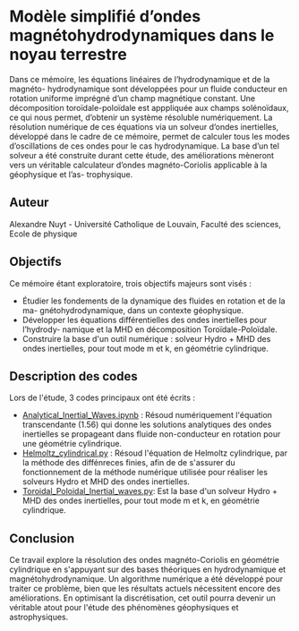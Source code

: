 # Modèle simplifié d’ondes magnétohydrodynamiques dans le noyau terrestre
Dans ce mémoire, les équations linéaires de l’hydrodynamique et de la magnéto-
hydrodynamique sont développées pour un fluide conducteur en rotation uniforme
imprégné d’un champ magnétique constant. Une décomposition toroïdale-poloïdale
est apppliquée aux champs solénoïdaux, ce qui nous permet, d’obtenir un système
résoluble numériquement. La résolution numérique de ces équations via un solveur
d’ondes inertielles, développé dans le cadre de ce mémoire, permet de calculer tous
les modes d’oscillations de ces ondes pour le cas hydrodynamique. La base d’un
tel solveur a été construite durant cette étude, des améliorations mèneront vers un
véritable calculateur d’ondes magnéto-Coriolis applicable à la géophysique et l’as-
trophysique.
## Auteur
Alexandre Nuyt - Université Catholique de Louvain, Faculté des sciences, Ecole de physique
## Objectifs
Ce mémoire étant exploratoire, trois objectifs majeurs sont visés :
- Étudier les fondements de la dynamique des fluides en rotation et de la ma-
gnétohydrodynamique, dans un contexte géophysique.
- Développer les équations différentielles des ondes inertielles pour l’hydrody-
namique et la MHD en décomposition Toroïdale-Poloïdale.
- Construire la base d'un outil numérique : solveur Hydro + MHD des ondes inertielles,
pour tout mode m et k, en géométrie cylindrique.
## Description des codes
Lors de l'étude, 3 codes principaux ont été écrits :
- [Analytical_Inertial_Waves.ipynb](Analytical_Inertial_Waves.ipynb) : Résoud numériquement l'équation transcendante (1.56) qui donne les solutions analytiques des ondes inertielles se propageant dans fluide non-conducteur en rotation pour une géométrie cylindrique. 
- [Helmoltz_cylindrical.py](Helmoltz_cylindrical.py) : Résoud l'équation de Helmoltz cylindrique, par la méthode des diffénreces finies, afin de de s'assurer du fonctionnement de la méthode numérique utilisée pour réaliser les solveurs Hydro et MHD des ondes inertielles.
- [Toroidal_Poloidal_Inertial_waves.py](Toroidal_Poloidal_Inertial_waves.py): Est la base d'un solveur Hydro + MHD des ondes inertielles, pour tout mode m et k, en géométrie cylindrique.
## Conclusion
Ce travail explore la résolution des ondes magnéto-Coriolis en géométrie cylindrique en s'appuyant sur des bases théoriques en hydrodynamique et magnétohydrodynamique. Un algorithme numérique a été développé pour traiter ce problème, bien que les résultats actuels nécessitent encore des améliorations. En optimisant la discrétisation, cet outil pourra devenir un véritable atout pour l'étude des phénomènes géophysiques et astrophysiques.
